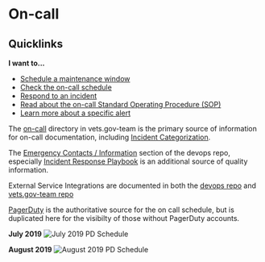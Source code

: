 # On-call
## Quicklinks
**I want to...**
- [Schedule a maintenance window](https://dsva.pagerduty.com/maintenance_windows)
- [Check the on-call schedule](https://dsva.pagerduty.com/schedules)
- [Respond to an incident](https://github.com/department-of-veterans-affairs/devops#incident-response-playbook)
- [Read about the on-call Standard Operating Procedure (SOP)](https://github.com/department-of-veterans-affairs/vets.gov-team/tree/master/Practice%20Areas/Engineering/OnCall#on-call-rotation-standard-operating-procedure)
- [Learn more about a specific alert](https://github.com/department-of-veterans-affairs/vets.gov-team/blob/master/Practice%20Areas/Engineering/Alerts.md)

The [on-call](https://github.com/department-of-veterans-affairs/vets.gov-team/tree/master/Practice%20Areas/Engineering/OnCall) directory in vets.gov-team is the primary source of information for on-call documentation, including [Incident Categorization](https://github.com/department-of-veterans-affairs/vets.gov-team/blob/master/Practice%20Areas/Engineering/OnCall/Incident%20Categorization.md).

The [Emergency Contacts / Information](https://github.com/department-of-veterans-affairs/devops#emergency-contacts--information) section of the devops repo, especially [Incident Response Playbook](https://github.com/department-of-veterans-affairs/devops#incident-response-playbook) is an additional source of quality information. 

External Service Integrations are documented in both the [devops repo](https://github.com/department-of-veterans-affairs/devops/tree/master/docs/External%20Service%20Integrations) and [vets.gov-team repo](https://github.com/department-of-veterans-affairs/vets.gov-team/blob/master/Practice%20Areas/Engineering/OnCall/Services.md)

[PagerDuty](https://dsva.pagerduty.com/schedules) is the authoritative source for the on call schedule, but is duplicated here for the visibilty of those without PagerDuty accounts.

**July 2019**
![July 2019 PD Schedule](./images/2019-07-on-call.png)

**August 2019**
![August 2019 PD Schedule](./images/2019-08-on-call.png)

